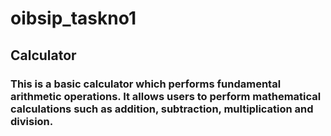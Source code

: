# oibsip_taskno1
## Calculator
### This is a basic calculator which performs fundamental arithmetic operations. It allows users to perform mathematical calculations such as addition, subtraction, multiplication and division.
